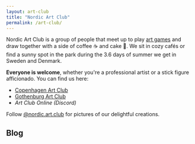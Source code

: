 ```yaml
---
layout: art-club
title: "Nordic Art Club"
permalink: /art-club/
---
```


Nordic Art Club is a group of people that meet up to play [art games](/art-games/) and draw together with a side of coffee ☕ and cake 🍰. We sit in cozy cafés or find a sunny spot in the park during the 3.6 days of summer we get in Sweden and Denmark.

**Everyone is welcome**, whether you're a professional artist or a stick figure afficionado. You can find us here:

- [Copenhagen Art Club](/copenhagen-art-club)
- [Gothenburg Art Club](/gothenburg-art-club)
- _Art Club Online (Discord)_

Follow [@nordic.art.club](http://www.instagram.com/nordic.art.club) for pictures of our delightful creations.

## Blog
